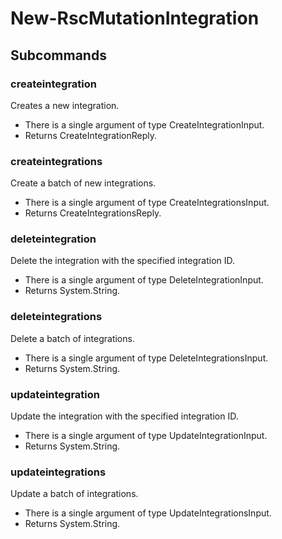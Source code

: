 # New-RscMutationIntegration
## Subcommands
### createintegration
Creates a new integration.

- There is a single argument of type CreateIntegrationInput.
- Returns CreateIntegrationReply.
### createintegrations
Create a batch of new integrations.

- There is a single argument of type CreateIntegrationsInput.
- Returns CreateIntegrationsReply.
### deleteintegration
Delete the integration with the specified integration ID.

- There is a single argument of type DeleteIntegrationInput.
- Returns System.String.
### deleteintegrations
Delete a batch of integrations.

- There is a single argument of type DeleteIntegrationsInput.
- Returns System.String.
### updateintegration
Update the integration with the specified integration ID.

- There is a single argument of type UpdateIntegrationInput.
- Returns System.String.
### updateintegrations
Update a batch of integrations.

- There is a single argument of type UpdateIntegrationsInput.
- Returns System.String.
